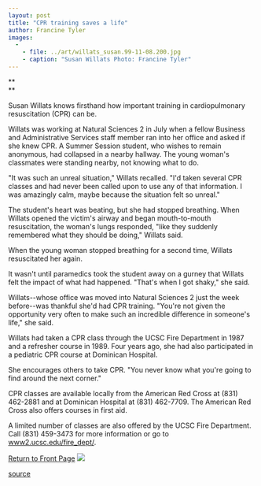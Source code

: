 ```yaml
---
layout: post
title: "CPR training saves a life"
author: Francine Tyler
images:
  -
    - file: ../art/willats_susan.99-11-08.200.jpg
    - caption: "Susan Willats Photo: Francine Tyler"
---
```


**  
**

Susan Willats knows firsthand how important training in cardiopulmonary resuscitation (CPR) can be.  
  
Willats was working at Natural Sciences 2 in July when a fellow Business and Administrative Services staff member ran into her office and asked if she knew CPR. A Summer Session student, who wishes to remain anonymous, had collapsed in a nearby hallway. The young woman's classmates were standing nearby, not knowing what to do.  
  
"It was such an unreal situation," Willats recalled. "I'd taken several CPR classes and had never been called upon to use any of that information. I was amazingly calm, maybe because the situation felt so unreal."  
  
The student's heart was beating, but she had stopped breathing. When Willats opened the victim's airway and began mouth-to-mouth resuscitation, the woman's lungs responded, "like they suddenly remembered what they should be doing," Willats said.  
  
When the young woman stopped breathing for a second time, Willats resuscitated her again.   
  
It wasn't until paramedics took the student away on a gurney that Willats felt the impact of what had happened. "That's when I got shaky," she said.  
  
Willats--whose office was moved into Natural Sciences 2 just the week before--was thankful she'd had CPR training. "You're not given the opportunity very often to make such an incredible difference in someone's life," she said.   
  
Willats had taken a CPR class through the UCSC Fire Department in 1987 and a refresher course in 1989. Four years ago, she had also participated in a pediatric CPR course at Dominican Hospital.  
  
She encourages others to take CPR. "You never know what you're going to find around the next corner."  
  
CPR classes are available locally from the American Red Cross at (831) 462-2881 and at Dominican Hospital at (831) 462-7709. The American Red Cross also offers courses in first aid.  
  
A limited number of classes are also offered by the UCSC Fire Department. Call (831) 459-3473 for more information or go to [www2.ucsc.edu/fire_dept/][1].

[Return to Front Page][2] ![ ][3]

[1]: http://www2.ucsc.edu/fire_dept/
[2]: ../../index.html
[3]: ../../images/trans.gif

[source](http://www1.ucsc.edu/currents/99-00/11-08/cpr.html "Permalink to cpr")
